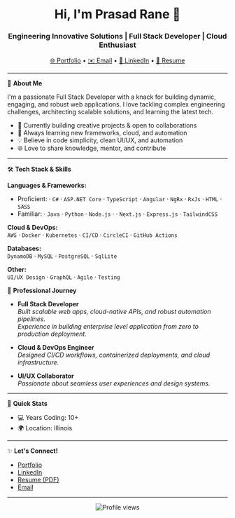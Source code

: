<!--
**prasadrane/prasadrane** is a ✨ _special_ ✨ repository because its `README.md` (this file) appears on your GitHub profile.
-->

<div align="center">
  <h1>Hi, I'm Prasad Rane 👋</h1>
  <h3>Engineering Innovative Solutions | Full Stack Developer | Cloud Enthusiast</h3>
  <a href="https://prasadrane.github.io/" target="_blank">🌐 Portfolio</a> • 
  <a href="mailto:emailprasadrane@gmail.com">✉️ Email</a> • 
  <a href="https://linkedin.com/in/rane-prasad" target="_blank">🔗 LinkedIn</a> • 
  <a href="https://github.com/prasadrane/PrasadRane.github.io/blob/main/Prasad-Resume.pdf" target="_blank">📄 Resume</a>
</div>

---

🌟 **About Me**

I'm a passionate Full Stack Developer with a knack for building dynamic, engaging, and robust web applications. I love tackling complex engineering challenges, architecting scalable solutions, and learning the latest tech.

- 🔭 Currently building creative projects & open to collaborations
- 🌱 Always learning new frameworks, cloud, and automation
- 💡 Believe in code simplicity, clean UI/UX, and automation
- 🌐 Love to share knowledge, mentor, and contribute

---

🛠️ **Tech Stack & Skills**

**Languages & Frameworks:**  
- Proficient: · `C#` · `ASP.NET Core` · `TypeScript` · `Angular` · `NgRx` · `RxJs` · `HTML` · `SASS`
- Familiar: · `Java` · `Python` · `Node.js` · · `Next.js` · `Express.js` · `TailwindCSS`

**Cloud & DevOps:**  
`AWS` · `Docker` · `Kubernetes` · `CI/CD` · `CircleCI` · `GitHub Actions`

**Databases:**  
`DynamoDB` · `MySQL` · `PostgreSQL` · `SqlLite`

**Other:**  
`UI/UX Design` · `GraphQL` · `Agile` · `Testing`

💼 **Professional Journey**

- **Full Stack Developer**  
  _Built scalable web apps, cloud-native APIs, and robust automation pipelines._  
  _Experience in building enterprise level application from zero to production deployment._

- **Cloud & DevOps Engineer**  
  _Designed CI/CD workflows, containerized deployments, and cloud infrastructure._

- **UI/UX Collaborator**  
  _Passionate about seamless user experiences and design systems._

---

🎯 **Quick Stats**

- 💻 Years Coding: 10+ 
- 🌍 Location: Illinois
---

✨ **Let's Connect!**

- [Portfolio](https://prasadrane.github.io/)
- [LinkedIn](https://linkedin.com/in/rane-prasad)
- [Resume (PDF)](https://github.com/prasadrane/PrasadRane.github.io/blob/main/Prasad-Resume.pdf)
- [Email](mailto:emailprasadrane@gmail.com)

---

<!--
**Fun Fact:**  
I enjoy [add your hobby or quirky detail here, e.g., "traveling", "building IoT gadgets", "brewing the perfect coffee"]!

**GitHub Stats:**  
![Prasad's GitHub stats](https://github-readme-stats.vercel.app/api?username=prasadrane&show_icons=true&theme=radical)
-->

<div align="center">
  <img src="https://komarev.com/ghpvc/?username=prasadrane&color=yellow" alt="Profile views" />
</div>
